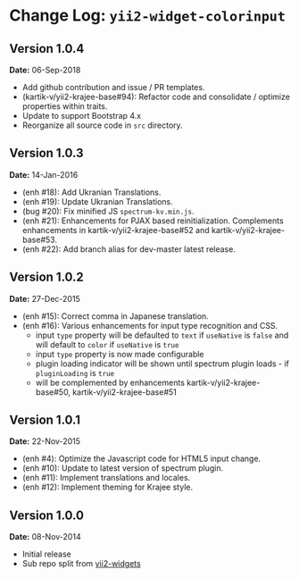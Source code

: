 Change Log: `yii2-widget-colorinput`
====================================

## Version 1.0.4

**Date:** 06-Sep-2018

- Add github contribution and issue / PR templates.
- (kartik-v/yii2-krajee-base#94): Refactor code and consolidate / optimize properties within traits.
- Update to support Bootstrap 4.x
- Reorganize all source code in `src` directory.

## Version 1.0.3

**Date:** 14-Jan-2016

- (enh #18): Add Ukranian Translations.
- (enh #19): Update Ukranian Translations.
- (bug #20): Fix minified JS `spectrum-kv.min.js`.
- (enh #21): Enhancements for PJAX based reinitialization. Complements enhancements in kartik-v/yii2-krajee-base#52 and kartik-v/yii2-krajee-base#53.
- (enh #22): Add branch alias for dev-master latest release.

## Version 1.0.2

**Date:** 27-Dec-2015

- (enh #15): Correct comma in Japanese translation.
- (enh #16): Various enhancements for input type recognition and CSS.
    - input `type` property will be defaulted to `text` if `useNative` is `false` and will default to `color` if `useNative` is `true`
    - input `type` property is now made configurable
    - plugin loading indicator will be shown until spectrum plugin loads - if `pluginLoading` is `true`
    - will be complemented by enhancements kartik-v/yii2-krajee-base#50, kartik-v/yii2-krajee-base#51

## Version 1.0.1

**Date:** 22-Nov-2015

- (enh #4): Optimize the Javascript code for HTML5 input change.
- (enh #10): Update to latest version of spectrum plugin.
- (enh #11): Implement translations and locales.
- (enh #12): Implement theming for Krajee style.

## Version 1.0.0

**Date:** 08-Nov-2014

- Initial release 
- Sub repo split from [yii2-widgets](https://github.com/kartik-v/yii2-widgets)